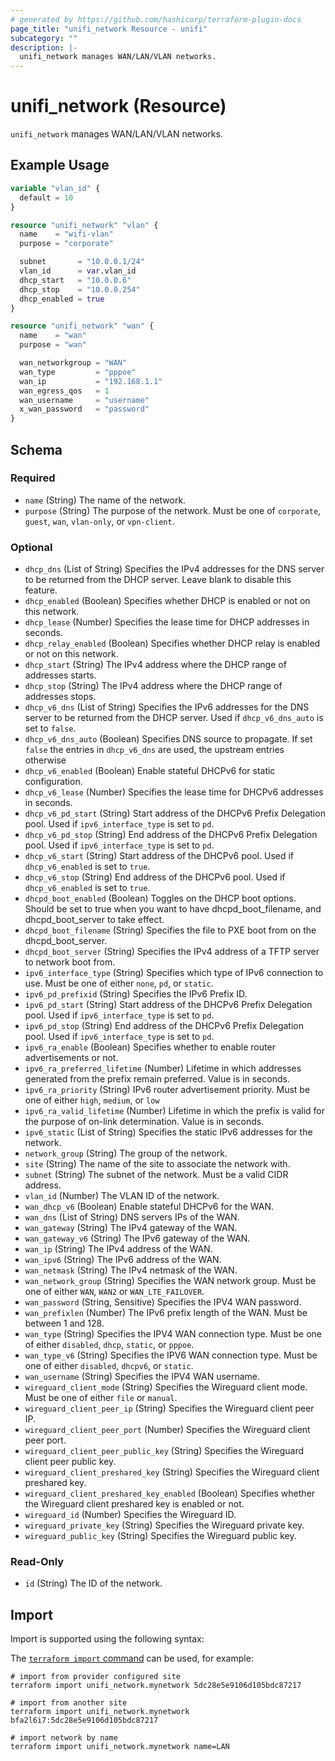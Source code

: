 ```yaml
---
# generated by https://github.com/hashicorp/terraform-plugin-docs
page_title: "unifi_network Resource - unifi"
subcategory: ""
description: |-
  unifi_network manages WAN/LAN/VLAN networks.
---
```


# unifi_network (Resource)

`unifi_network` manages WAN/LAN/VLAN networks.

## Example Usage

```terraform
variable "vlan_id" {
  default = 10
}

resource "unifi_network" "vlan" {
  name    = "wifi-vlan"
  purpose = "corporate"

  subnet       = "10.0.0.1/24"
  vlan_id      = var.vlan_id
  dhcp_start   = "10.0.0.6"
  dhcp_stop    = "10.0.0.254"
  dhcp_enabled = true
}

resource "unifi_network" "wan" {
  name    = "wan"
  purpose = "wan"

  wan_networkgroup = "WAN"
  wan_type         = "pppoe"
  wan_ip           = "192.168.1.1"
  wan_egress_qos   = 1
  wan_username     = "username"
  x_wan_password   = "password"
}
```

<!-- schema generated by tfplugindocs -->
## Schema

### Required

- `name` (String) The name of the network.
- `purpose` (String) The purpose of the network. Must be one of `corporate`, `guest`, `wan`, `vlan-only`, or `vpn-client`.

### Optional

- `dhcp_dns` (List of String) Specifies the IPv4 addresses for the DNS server to be returned from the DHCP server. Leave blank to disable this feature.
- `dhcp_enabled` (Boolean) Specifies whether DHCP is enabled or not on this network.
- `dhcp_lease` (Number) Specifies the lease time for DHCP addresses in seconds.
- `dhcp_relay_enabled` (Boolean) Specifies whether DHCP relay is enabled or not on this network.
- `dhcp_start` (String) The IPv4 address where the DHCP range of addresses starts.
- `dhcp_stop` (String) The IPv4 address where the DHCP range of addresses stops.
- `dhcp_v6_dns` (List of String) Specifies the IPv6 addresses for the DNS server to be returned from the DHCP server. Used if `dhcp_v6_dns_auto` is set to `false`.
- `dhcp_v6_dns_auto` (Boolean) Specifies DNS source to propagate. If set `false` the entries in `dhcp_v6_dns` are used, the upstream entries otherwise
- `dhcp_v6_enabled` (Boolean) Enable stateful DHCPv6 for static configuration.
- `dhcp_v6_lease` (Number) Specifies the lease time for DHCPv6 addresses in seconds.
- `dhcp_v6_pd_start` (String) Start address of the DHCPv6 Prefix Delegation pool. Used if `ipv6_interface_type` is set to `pd`.
- `dhcp_v6_pd_stop` (String) End address of the DHCPv6 Prefix Delegation pool. Used if `ipv6_interface_type` is set to `pd`.
- `dhcp_v6_start` (String) Start address of the DHCPv6 pool. Used if `dhcp_v6_enabled` is set to `true`.
- `dhcp_v6_stop` (String) End address of the DHCPv6 pool. Used if `dhcp_v6_enabled` is set to `true`.
- `dhcpd_boot_enabled` (Boolean) Toggles on the DHCP boot options. Should be set to true when you want to have dhcpd_boot_filename, and dhcpd_boot_server to take effect.
- `dhcpd_boot_filename` (String) Specifies the file to PXE boot from on the dhcpd_boot_server.
- `dhcpd_boot_server` (String) Specifies the IPv4 address of a TFTP server to network boot from.
- `ipv6_interface_type` (String) Specifies which type of IPv6 connection to use. Must be one of either `none`, `pd`, or `static`.
- `ipv6_pd_prefixid` (String) Specifies the IPv6 Prefix ID.
- `ipv6_pd_start` (String) Start address of the DHCPv6 Prefix Delegation pool. Used if `ipv6_interface_type` is set to `pd`.
- `ipv6_pd_stop` (String) End address of the DHCPv6 Prefix Delegation pool. Used if `ipv6_interface_type` is set to `pd`.
- `ipv6_ra_enable` (Boolean) Specifies whether to enable router advertisements or not.
- `ipv6_ra_preferred_lifetime` (Number) Lifetime in which addresses generated from the prefix remain preferred. Value is in seconds.
- `ipv6_ra_priority` (String) IPv6 router advertisement priority. Must be one of either `high`, `medium`, or `low`
- `ipv6_ra_valid_lifetime` (Number) Lifetime in which the prefix is valid for the purpose of on-link determination. Value is in seconds.
- `ipv6_static` (List of String) Specifies the static IPv6 addresses for the network.
- `network_group` (String) The group of the network.
- `site` (String) The name of the site to associate the network with.
- `subnet` (String) The subnet of the network. Must be a valid CIDR address.
- `vlan_id` (Number) The VLAN ID of the network.
- `wan_dhcp_v6` (Boolean) Enable stateful DHCPv6 for the WAN.
- `wan_dns` (List of String) DNS servers IPs of the WAN.
- `wan_gateway` (String) The IPv4 gateway of the WAN.
- `wan_gateway_v6` (String) The IPv6 gateway of the WAN.
- `wan_ip` (String) The IPv4 address of the WAN.
- `wan_ipv6` (String) The IPv6 address of the WAN.
- `wan_netmask` (String) The IPv4 netmask of the WAN.
- `wan_network_group` (String) Specifies the WAN network group. Must be one of either `WAN`, `WAN2` or `WAN_LTE_FAILOVER`.
- `wan_password` (String, Sensitive) Specifies the IPV4 WAN password.
- `wan_prefixlen` (Number) The IPv6 prefix length of the WAN. Must be between 1 and 128.
- `wan_type` (String) Specifies the IPV4 WAN connection type. Must be one of either `disabled`, `dhcp`, `static`, or `pppoe`.
- `wan_type_v6` (String) Specifies the IPV6 WAN connection type. Must be one of either `disabled`, `dhcpv6`, or `static`.
- `wan_username` (String) Specifies the IPV4 WAN username.
- `wireguard_client_mode` (String) Specifies the Wireguard client mode. Must be one of either `file` or `manual`.
- `wireguard_client_peer_ip` (String) Specifies the Wireguard client peer IP.
- `wireguard_client_peer_port` (Number) Specifies the Wireguard client peer port.
- `wireguard_client_peer_public_key` (String) Specifies the Wireguard client peer public key.
- `wireguard_client_preshared_key` (String) Specifies the Wireguard client preshared key.
- `wireguard_client_preshared_key_enabled` (Boolean) Specifies whether the Wireguard client preshared key is enabled or not.
- `wireguard_id` (Number) Specifies the Wireguard ID.
- `wireguard_private_key` (String) Specifies the Wireguard private key.
- `wireguard_public_key` (String) Specifies the Wireguard public key.

### Read-Only

- `id` (String) The ID of the network.

## Import

Import is supported using the following syntax:

The [`terraform import` command](https://developer.hashicorp.com/terraform/cli/commands/import) can be used, for example:

```shell
# import from provider configured site
terraform import unifi_network.mynetwork 5dc28e5e9106d105bdc87217

# import from another site
terraform import unifi_network.mynetwork bfa2l6i7:5dc28e5e9106d105bdc87217

# import network by name
terraform import unifi_network.mynetwork name=LAN
```

